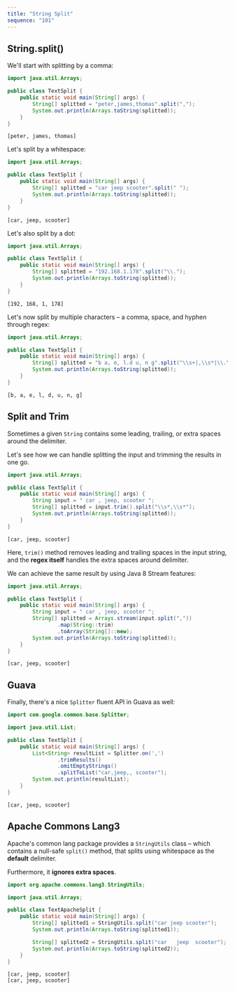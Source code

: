 ```yaml
---
title: "String Split"
sequence: "101"
---
```


## String.split()

We'll start with splitting by a comma:

```java
import java.util.Arrays;

public class TextSplit {
    public static void main(String[] args) {
        String[] splitted = "peter,james,thomas".split(",");
        System.out.println(Arrays.toString(splitted));
    }
}
```

```text
[peter, james, thomas]
```

Let's split by a whitespace:

```java
import java.util.Arrays;

public class TextSplit {
    public static void main(String[] args) {
        String[] splitted = "car jeep scooter".split(" ");
        System.out.println(Arrays.toString(splitted));
    }
}
```

```text
[car, jeep, scooter]
```

Let's also split by a dot:

```java
import java.util.Arrays;

public class TextSplit {
    public static void main(String[] args) {
        String[] splitted = "192.168.1.178".split("\\.");
        System.out.println(Arrays.toString(splitted));
    }
}
```

```text
[192, 168, 1, 178]
```

Let's now split by multiple characters – a comma, space, and hyphen through regex:

```java
import java.util.Arrays;

public class TextSplit {
    public static void main(String[] args) {
        String[] splitted = "b a, e, l.d u, n g".split("\\s+|,\\s*|\\.\\s*");
        System.out.println(Arrays.toString(splitted));
    }
}
```

```text
[b, a, e, l, d, u, n, g]
```

## Split and Trim

Sometimes a given `String` contains some leading, trailing, or extra spaces around the delimiter.

Let's see how we can handle splitting the input and trimming the results in one go.

```java
import java.util.Arrays;

public class TextSplit {
    public static void main(String[] args) {
        String input = " car , jeep, scooter ";
        String[] splitted = input.trim().split("\\s*,\\s*");
        System.out.println(Arrays.toString(splitted));
    }
}
```

```text
[car, jeep, scooter]
```

Here, `trim()` method removes leading and trailing spaces in the input string,
and the **regex itself** handles the extra spaces around delimiter.

We can achieve the same result by using Java 8 Stream features:

```java
import java.util.Arrays;

public class TextSplit {
    public static void main(String[] args) {
        String input = " car , jeep, scooter ";
        String[] splitted = Arrays.stream(input.split(","))
                .map(String::trim)
                .toArray(String[]::new);
        System.out.println(Arrays.toString(splitted));
    }
}
```

```text
[car, jeep, scooter]
```

## Guava

Finally, there's a nice `Splitter` fluent API in Guava as well:

```java
import com.google.common.base.Splitter;

import java.util.List;

public class TextSplit {
    public static void main(String[] args) {
        List<String> resultList = Splitter.on(',')
                .trimResults()
                .omitEmptyStrings()
                .splitToList("car,jeep,, scooter");
        System.out.println(resultList);
    }
}
```

```text
[car, jeep, scooter]
```

## Apache Commons Lang3

Apache's common lang package provides a `StringUtils` class – which contains a null-safe `split()` method,
that splits using whitespace as the **default** delimiter.

Furthermore, it **ignores extra spaces**.

```java
import org.apache.commons.lang3.StringUtils;

import java.util.Arrays;

public class TextApacheSplit {
    public static void main(String[] args) {
        String[] splitted1 = StringUtils.split("car jeep scooter");
        System.out.println(Arrays.toString(splitted1));

        String[] splitted2 = StringUtils.split("car   jeep  scooter");
        System.out.println(Arrays.toString(splitted2));
    }
}
```

```text
[car, jeep, scooter]
[car, jeep, scooter]
```
